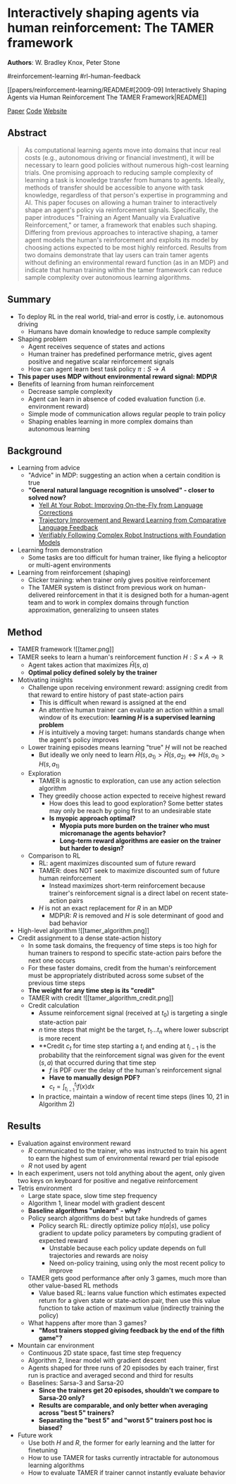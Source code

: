 # Interactively shaping agents via human reinforcement: The TAMER framework

**Authors**: W. Bradley Knox, Peter Stone

#reinforcement-learning
#rl-human-feedback

[[papers/reinforcement-learning/README#[2009-09] Interactively Shaping Agents via Human Reinforcement The TAMER Framework|README]]

[Paper](https://dl.acm.org/doi/10.1145/1597735.1597738)
[Code](https://github.com/benibienz/TAMER)
[Website](https://www.cs.utexas.edu/~bradknox/kcap09/Knox_and_Stone,_K-CAP_2009.html)

## Abstract

> As computational learning agents move into domains that incur real costs (e.g., autonomous driving or financial investment), it will be necessary to learn good policies without numerous high-cost learning trials. One promising approach to reducing sample complexity of learning a task is knowledge transfer from humans to agents. Ideally, methods of transfer should be accessible to anyone with task knowledge, regardless of that person's expertise in programming and AI. This paper focuses on allowing a human trainer to interactively shape an agent's policy via reinforcement signals. Specifically, the paper introduces "Training an Agent Manually via Evaluative Reinforcement," or tamer, a framework that enables such shaping. Differing from previous approaches to interactive shaping, a tamer agent models the human's reinforcement and exploits its model by choosing actions expected to be most highly reinforced. Results from two domains demonstrate that lay users can train tamer agents without defining an environmental reward function (as in an MDP) and indicate that human training within the tamer framework can reduce sample complexity over autonomous learning algorithms.

## Summary

- To deploy RL in the real world, trial-and error is costly, i.e. autonomous driving
	- Humans have domain knowledge to reduce sample complexity
- Shaping problem
	- Agent receives sequence of states and actions
	- Human trainer has predefined performance metric, gives agent positive and negative scalar reinforcement signals
	- How can agent learn best task policy $\pi:S \rightarrow A$
- **This paper uses MDP without environmental reward signal: MDP\R**
- Benefits of learning from human reinforcement
	- Decrease sample complexity
	- Agent can learn in absence of coded evaluation function (i.e. environment reward)
	- Simple mode of communication allows regular people to train policy
	- Shaping enables learning in more complex domains than autonomous learning

## Background

- Learning from advice
	- "Advice" in MDP: suggesting an action when a certain condition is true
	- **"General natural language recognition is unsolved" - closer to solved now?**
		- [Yell At Your Robot: Improving On-the-Fly from Language Corrections](https://yay-robot.github.io/)
		- [Trajectory Improvement and Reward Learning from Comparative Language Feedback](https://liralab.usc.edu/comparative-language-feedback/)
		- [Verifiably Following Complex Robot Instructions with Foundation Models](https://robotlimp.github.io/)
- Learning from demonstration
	- Some tasks are too difficult for human trainer, like flying a helicoptor or multi-agent environments
- Learning from reinforcement (shaping)
	- Clicker training: when trainer only gives positive reinforcement
	- The TAMER system is distinct from previous work on human-delivered reinforcement in that it is designed both for a human-agent team and to work in complex domains through function approximation, generalizing to unseen states

## Method

- TAMER framework ![[tamer.png]]
- TAMER seeks to learn a human's reinforcement function $H:S\times A \rightarrow \mathbb{R}$
	- Agent takes action that maximizes $\hat{H}(s,a)$
	- **Optimal policy defined solely by the trainer**
- Motivating insights
	- Challenge upon receiving environment reward: assigning credit from that reward to entire history of past state-action pairs
		- This is difficult when reward is assigned at the end
		- An attentive human trainer can evaluate an action within a small window of its execution: **learning $H$ is a supervised learning problem**
		- $H$ is intuitively a moving target: humans standards change when the agent's policy improves
	- Lower training episodes means learning "true" $H$ will not be reached
		- But ideally we only need to learn $\hat{H}(s,a_{1)}> \hat{H}(s,a_{2)} \Longleftrightarrow H(s,a_{1)} > H(s,a_{1)}$
	- Exploration
		- TAMER is agnostic to exploration, can use any action selection algorithm
		- They greedily choose action expected to receive highest reward
			- How does this lead to good exploration? Some better states may only be reach by going first to an undesirable state
			- **Is myopic approach optimal?**
				- **Myopia puts more burden on the trainer who must micromanage the agents behavior?**
				- **Long-term reward algorithms are easier on the trainer but harder to design?**
	- Comparison to RL
		- RL: agent maximizes discounted sum of future reward
		- TAMER: does NOT seek to maximize discounted sum of future human reinforcement
			- Instead maximizes short-term reinforcement because trainer's reinforcement signal is a direct label on recent state-action pairs
		- $H$ is not an exact replacement for $R$ in an MDP
			- MDP\R: $R$ is removed and $H$ is sole determinant of good and bad behavior
- High-level algorithm ![[tamer_algorithm.png]]
- Credit assignment to a dense state-action history
	- In some task domains, the frequency of time steps is too high for human trainers to respond to specific state-action pairs before the next one occurs
	- For these faster domains, credit from the human's reinforcement must be appropriately distributed across some subset of the previous time steps
	- **The weight for any time step is its "credit"**
	- TAMER with credit ![[tamer_algorithm_credit.png]]
	- Credit calculation
		- Assume reinforcement signal (received at $t_0$) is targeting a single state-action pair
		- $n$ time steps that might be the target, $t_{1} \dots t_{n}$ where lower subscript is more recent
		- **Credit $c_t$ for time step starting a $t_i$ and ending at $t_{i-1}$ is the probability that the reinforcement signal was given for the event $(s,a)$ that occurred during that time step
			- $f$ is PDF over the delay of the human's reinforcement signal
			- **Have to manually design PDF?**
			- $c_{t}= \int_{t_{i-1}}^{t_i}f(x)dx$
		- In practice, maintain a window of recent time steps (lines 10, 21 in Algorithm 2)

## Results

- Evaluation against environment reward
	- $R$ communicated to the trainer, who was instructed to train his agent to earn the highest sum of environmental reward per trial episode
	- $R$ not used by agent
- In each experiment, users not told anything about the agent, only given two keys on keyboard for positive and negative reinforcement
- Tetris environment
	- Large state space, slow time step frequency
	- Algorithm 1, linear model with gradient descent
	- **Baseline algorithms "unlearn" - why?**
	- Policy search algorithms do best but take hundreds of games
		- Policy search RL: directly optimize policy $\pi(a|s)$, use policy gradient to update policy parameters by computing gradient of expected reward
			- Unstable because each policy update depends on full trajectories and rewards are noisy
			- Need on-policy training, using only the most recent policy to improve
	- TAMER gets good performance after only 3 games, much more than other value-based RL methods
		- Value based RL: learns value function which estimates expected return for a given state or state-action pair, then use this value function to take action of maximum value (indirectly training the policy)
	- What happens after more than 3 games?
		- **"Most trainers stopped giving feedback by the end of the fifth game"?**
- Mountain car environment
	- Continuous 2D state space, fast time step frequency
	- Algorithm 2, linear model with gradient descent
	- Agents shaped for three runs of 20 episodes by each trainer, first run is practice and averaged second and third for results
	- Baselines: Sarsa-3 and Sarsa-20
		- **Since the trainers get 20 episodes, shouldn't we compare to Sarsa-20 only?**
		- **Results are comparable, and only better when averaging across "best 5" trainers?**
		- **Separating the "best 5" and "worst 5" trainers post hoc is biased?**
- Future work
	- Use both $H$ and $R$, the former for early learning and the latter for finetuning
	- How to use TAMER for tasks currently intractable for autonomous learning algorithms
	- How to evaluate TAMER if trainer cannot instantly evaluate behavior
